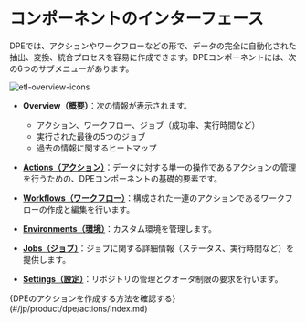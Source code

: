 # コンポーネントのインターフェース

DPEでは、アクションやワークフローなどの形で、データの完全に自動化された抽出、変換、統合プロセスを容易に作成できます。DPEコンポーネントには、次の6つのサブメニューがあります。 

![etl-overview-icons](/picts/dpe-overview-interface.png)

* **Overview（概要）**：次の情報が表示されます。 
  * アクション、ワークフロー、ジョブ（成功率、実行時間など）
  * 実行された最後の5つのジョブ
  * 過去の情報に関するヒートマップ

* [**Actions（アクション）**](/jp/product/dpe/actions/index)：データに対する単一の操作であるアクションの管理を行うための、DPEコンポーネントの基礎的要素です。

* [**Workflows（ワークフロー）**](/jp/product/dpe/workflows/index)：構成された一連のアクションであるワークフローの作成と編集を行います。

* [**Environments（環境）**](/jp/product/dpe/environments/index)：カスタム環境を管理します。

* [**Jobs（ジョブ）**](/jp/product/dpe/jobs/index)：ジョブに関する詳細情報（ステータス、実行時間など）を提供します。

* [**Settings（設定）**](/jp/product/dpe/settings)：リポジトリの管理とクオータ制限の要求を行います。

{DPEのアクションを作成する方法を確認する}(#/jp/product/dpe/actions/index.md)